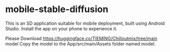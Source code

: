 # mobile-stable-diffusion

This is an SD application suitable for mobile deployment, built using Android Studio. Install the app on your phone to experience it.

Please Download https://huggingface.co/TIEMING/Chilloutmix/tree/main model 
Copy the model to the App/src/main/Assets folder named model.
